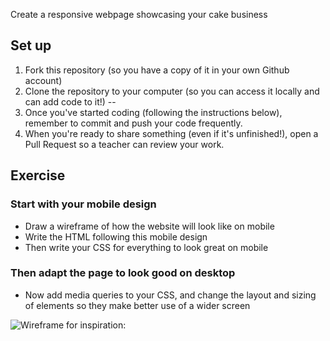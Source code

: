 Create a responsive webpage showcasing your cake business

## Set up
1) Fork this repository (so you have a copy of it in your own Github account)
2) Clone the repository to your computer (so you can access it locally and can add code to it!)
--
3) Once you've started coding (following the instructions below), remember to commit and push your code frequently.
4) When you're ready to share something (even if it's unfinished!), open a Pull Request so a teacher can review your work.


## Exercise

### Start with your mobile design
- Draw a wireframe of how the website will look like on mobile
- Write the HTML following this mobile design
- Then write your CSS for everything to look great on mobile

### Then adapt the page to look good on desktop
- Now add media queries to your CSS, and change the layout and sizing of elements so they make better use of a wider screen

![Wireframe for inspiration:](./images/mums-w-frame.jpg)
